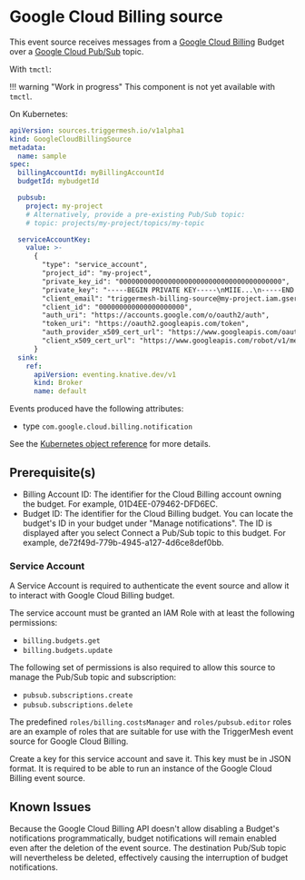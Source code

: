 # Google Cloud Billing source

This event source receives messages from a [Google Cloud Billing][gc-billing] Budget
over a [Google Cloud Pub/Sub][gc-billing-events] topic.

With `tmctl`:

!!! warning "Work in progress"
    This component is not yet available with `tmctl`.

On Kubernetes:

```yaml
apiVersion: sources.triggermesh.io/v1alpha1
kind: GoogleCloudBillingSource
metadata:
  name: sample
spec:
  billingAccountId: myBillingAccountId
  budgetId: mybudgetId

  pubsub:
    project: my-project
    # Alternatively, provide a pre-existing Pub/Sub topic:
    # topic: projects/my-project/topics/my-topic

  serviceAccountKey:
    value: >-
      {
        "type": "service_account",
        "project_id": "my-project",
        "private_key_id": "0000000000000000000000000000000000000000",
        "private_key": "-----BEGIN PRIVATE KEY-----\nMIIE...\n-----END PRIVATE KEY-----\n",
        "client_email": "triggermesh-billing-source@my-project.iam.gserviceaccount.com",
        "client_id": "000000000000000000000",
        "auth_uri": "https://accounts.google.com/o/oauth2/auth",
        "token_uri": "https://oauth2.googleapis.com/token",
        "auth_provider_x509_cert_url": "https://www.googleapis.com/oauth2/v1/certs",
        "client_x509_cert_url": "https://www.googleapis.com/robot/v1/metadata/x509/triggermesh-billing-source%40my-project.iam.gserviceaccount.com"
      }
  sink:
    ref:
      apiVersion: eventing.knative.dev/v1
      kind: Broker
      name: default
```

Events produced have the following attributes:

* type `com.google.cloud.billing.notification`

See the [Kubernetes object reference](../../reference/sources/#sources.triggermesh.io/v1alpha1.GoogleCloudBillingSource) for more details.

## Prerequisite(s)

- Billing Account ID: The identifier for the Cloud Billing account owning the budget. For example, 01D4EE-079462-DFD6EC.
- Budget ID: The identifier for the Cloud Billing budget. You can locate the budget's ID in your budget under "Manage notifications".
             The ID is displayed after you select Connect a Pub/Sub topic to this budget. For example, de72f49d-779b-4945-a127-4d6ce8def0bb.

### Service Account

A Service Account is required to authenticate the event source and allow it to interact with Google
Cloud Billing budget.

The service account must be granted an IAM Role with at least the following permissions:

- `billing.budgets.get`
- `billing.budgets.update`

The following set of permissions is also required to allow this source to manage the Pub/Sub topic and subscription:

- `pubsub.subscriptions.create`
- `pubsub.subscriptions.delete`

The predefined `roles/billing.costsManager` and `roles/pubsub.editor` roles are an example of roles that are suitable for use with the TriggerMesh event
source for Google Cloud Billing.

Create a key for this service account and save it. This key must be in JSON format. It is required to be
able to run an instance of the Google Cloud Billing event source.

## Known Issues

Because the Google Cloud Billing API doesn't allow disabling a Budget's notifications programmatically,
budget notifications will remain enabled even after the deletion of the event source. The destination
Pub/Sub topic will nevertheless be deleted, effectively causing the interruption of budget notifications.

[gc-billing]: https://cloud.google.com/billing/docs
[gc-billing-events]: https://cloud.google.com/billing/docs/how-to/budgets-programmatic-notifications
